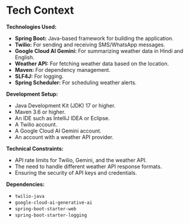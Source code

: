 # Tech Context

**Technologies Used:**

*   **Spring Boot:** Java-based framework for building the application.
*   **Twilio:** For sending and receiving SMS/WhatsApp messages.
*   **Google Cloud AI Gemini:** For summarizing weather data in Hindi and English.
*   **Weather API:** For fetching weather data based on the location.
*   **Maven:** For dependency management.
*   **SLF4J:** For logging.
*   **Spring Scheduler:** For scheduling weather alerts.

**Development Setup:**

*   Java Development Kit (JDK) 17 or higher.
*   Maven 3.6 or higher.
*   An IDE such as IntelliJ IDEA or Eclipse.
*   A Twilio account.
*   A Google Cloud AI Gemini account.
*   An account with a weather API provider.

**Technical Constraints:**

*   API rate limits for Twilio, Gemini, and the weather API.
*   The need to handle different weather API response formats.
*   Ensuring the security of API keys and credentials.

**Dependencies:**

*   `twilio-java`
*   `google-cloud-ai-generative-ai`
*   `spring-boot-starter-web`
*   `spring-boot-starter-logging`
